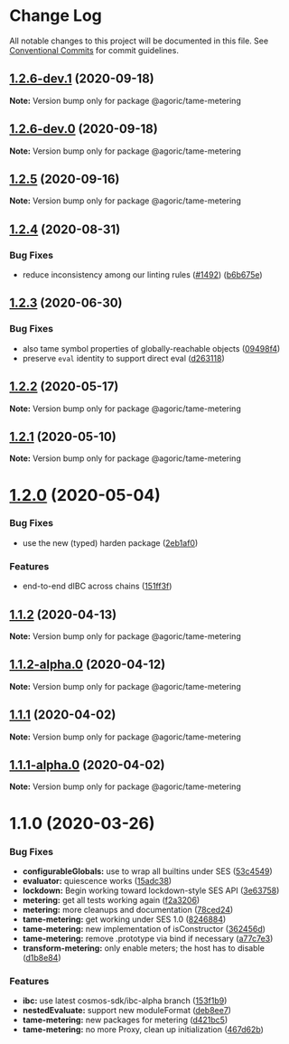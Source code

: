 # Change Log

All notable changes to this project will be documented in this file.
See [Conventional Commits](https://conventionalcommits.org) for commit guidelines.

## [1.2.6-dev.1](https://github.com/Agoric/agoric-sdk/compare/@agoric/tame-metering@1.2.6-dev.0...@agoric/tame-metering@1.2.6-dev.1) (2020-09-18)

**Note:** Version bump only for package @agoric/tame-metering





## [1.2.6-dev.0](https://github.com/Agoric/agoric-sdk/compare/@agoric/tame-metering@1.2.5...@agoric/tame-metering@1.2.6-dev.0) (2020-09-18)

**Note:** Version bump only for package @agoric/tame-metering





## [1.2.5](https://github.com/Agoric/agoric-sdk/compare/@agoric/tame-metering@1.2.4...@agoric/tame-metering@1.2.5) (2020-09-16)

**Note:** Version bump only for package @agoric/tame-metering





## [1.2.4](https://github.com/Agoric/agoric-sdk/compare/@agoric/tame-metering@1.2.3...@agoric/tame-metering@1.2.4) (2020-08-31)


### Bug Fixes

* reduce inconsistency among our linting rules ([#1492](https://github.com/Agoric/agoric-sdk/issues/1492)) ([b6b675e](https://github.com/Agoric/agoric-sdk/commit/b6b675e2de110e2af19cad784a66220cab21dacf))





## [1.2.3](https://github.com/Agoric/agoric-sdk/compare/@agoric/tame-metering@1.2.2...@agoric/tame-metering@1.2.3) (2020-06-30)


### Bug Fixes

* also tame symbol properties of globally-reachable objects ([09498f4](https://github.com/Agoric/agoric-sdk/commit/09498f40e641843366f065e585c33ccb8efc0588))
* preserve `eval` identity to support direct eval ([d263118](https://github.com/Agoric/agoric-sdk/commit/d263118920b3036abaddb81f6d953acd8829df61))





## [1.2.2](https://github.com/Agoric/agoric-sdk/compare/@agoric/tame-metering@1.2.1...@agoric/tame-metering@1.2.2) (2020-05-17)

**Note:** Version bump only for package @agoric/tame-metering





## [1.2.1](https://github.com/Agoric/agoric-sdk/compare/@agoric/tame-metering@1.2.0...@agoric/tame-metering@1.2.1) (2020-05-10)

**Note:** Version bump only for package @agoric/tame-metering





# [1.2.0](https://github.com/Agoric/agoric-sdk/compare/@agoric/tame-metering@1.1.2...@agoric/tame-metering@1.2.0) (2020-05-04)


### Bug Fixes

* use the new (typed) harden package ([2eb1af0](https://github.com/Agoric/agoric-sdk/commit/2eb1af08fe3967629a3ce165752fd501a5c85a96))


### Features

* end-to-end dIBC across chains ([151ff3f](https://github.com/Agoric/agoric-sdk/commit/151ff3f9e0c92972aa7a21a6f55c1898db85b820))





## [1.1.2](https://github.com/Agoric/agoric-sdk/compare/@agoric/tame-metering@1.1.2-alpha.0...@agoric/tame-metering@1.1.2) (2020-04-13)

**Note:** Version bump only for package @agoric/tame-metering





## [1.1.2-alpha.0](https://github.com/Agoric/agoric-sdk/compare/@agoric/tame-metering@1.1.1...@agoric/tame-metering@1.1.2-alpha.0) (2020-04-12)

**Note:** Version bump only for package @agoric/tame-metering





## [1.1.1](https://github.com/Agoric/agoric-sdk/compare/@agoric/tame-metering@1.1.1-alpha.0...@agoric/tame-metering@1.1.1) (2020-04-02)

**Note:** Version bump only for package @agoric/tame-metering





## [1.1.1-alpha.0](https://github.com/Agoric/agoric-sdk/compare/@agoric/tame-metering@1.1.0...@agoric/tame-metering@1.1.1-alpha.0) (2020-04-02)

**Note:** Version bump only for package @agoric/tame-metering





# 1.1.0 (2020-03-26)


### Bug Fixes

* **configurableGlobals:** use to wrap all builtins under SES ([53c4549](https://github.com/Agoric/agoric-sdk/commit/53c4549e3c9ba9de30a0fd2077c3f352339493e9))
* **evaluator:** quiescence works ([15adc38](https://github.com/Agoric/agoric-sdk/commit/15adc38228fe14dfac4a52a647b47d3013818aec))
* **lockdown:** Begin working toward lockdown-style SES API ([3e63758](https://github.com/Agoric/agoric-sdk/commit/3e63758fbd0e197cb012d96dbd7d25a2bdd162e3))
* **metering:** get all tests working again ([f2a3206](https://github.com/Agoric/agoric-sdk/commit/f2a3206ad3c4ba98b225380a289bf49a12857a00))
* **metering:** more cleanups and documentation ([78ced24](https://github.com/Agoric/agoric-sdk/commit/78ced244d3028eadf4689bf44b7407f524ae509f))
* **tame-metering:** get working under SES 1.0 ([8246884](https://github.com/Agoric/agoric-sdk/commit/82468844e4d5ac8a6b1ad46c1009cf0719e701ea))
* **tame-metering:** new implementation of isConstructor ([362456d](https://github.com/Agoric/agoric-sdk/commit/362456d9e6dc0eb0d139eb1c777c43a877db0cf9))
* **tame-metering:** remove .prototype via bind if necessary ([a77c7e3](https://github.com/Agoric/agoric-sdk/commit/a77c7e37e76c366ec5f6d039afc8e4872b533226))
* **transform-metering:** only enable meters; the host has to disable ([d1b8e84](https://github.com/Agoric/agoric-sdk/commit/d1b8e84361b7ebebb363373dd730f10383e46ef8))


### Features

* **ibc:** use latest cosmos-sdk/ibc-alpha branch ([153f1b9](https://github.com/Agoric/agoric-sdk/commit/153f1b9d0c1890b7534e749f1e065d5fbdfa3236))
* **nestedEvaluate:** support new moduleFormat ([deb8ee7](https://github.com/Agoric/agoric-sdk/commit/deb8ee73437cb86ef98c160239c931305fb370ad))
* **tame-metering:** new packages for metering ([d421bc5](https://github.com/Agoric/agoric-sdk/commit/d421bc52a7a7c7f781abd37305bc6d6c860c4cbb))
* **tame-metering:** no more Proxy, clean up initialization ([467d62b](https://github.com/Agoric/agoric-sdk/commit/467d62b251d576284d35fd33472ac6c58a0c6d52))
